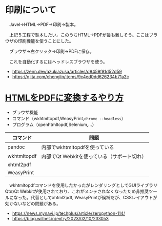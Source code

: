 # 印刷について

　Javel→HTML→PDF→印刷→製本。

　上記５工程で製本したい。このうちHTML→PDFが最も難しそう。ここはブラウザの印刷機能を使うことにした。

　ブラウザ→右クリック→印刷→PDFに保存。

　これを自動化するにはヘッドレスブラウザを使う。

* https://zenn.dev/azukiazusa/articles/d8459f81d52d59
* https://qiita.com/chenglin/items/9c4ed0dd626234b71a2c

# [HTMLをPDFに変換するやり方][]

[HTMLをPDFに変換するやり方]:https://qiita.com/chenglin/items/9c4ed0dd626234b71a2c

* ブラウザ機能
* コマンド（wkhtmltopdf,WeasyPrint,`chrome --headless`）
* プログラム（openhtmltopdf,Selenium,...）

コマンド|問題
--------|----
pandoc|内部でwkhtmltopdfを使っている
wkhtmltopdf|内部でQt Webkitを使っている（サポート切れ）
xhtml2pdf|
WeasyPrint|

　wkhtmltopdfコマンドを使用したかったがレンダリングとしてGUIライブラリQtのQt Webkitが使用されており、これがメンテされなくなったため非推奨ツールになった。代替としてxhtml2pdf, WeasyPrintが候補だが、CSSレイアウトが効かないなどの問題がある。

* https://news.mynavi.jp/techplus/article/zeropython-114/
* https://blog.willnet.in/entry/2023/02/10/233053

